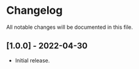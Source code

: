 # Changelog

All notable changes will be documented in this file.

## [1.0.0] - 2022-04-30

* Initial release.